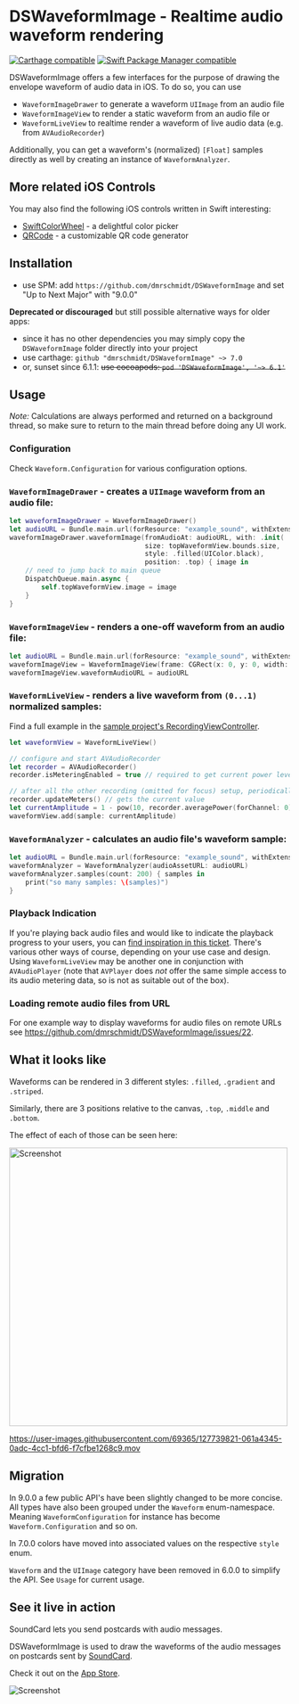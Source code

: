 DSWaveformImage - Realtime audio waveform rendering
===============
[![Carthage compatible](https://img.shields.io/badge/Carthage-compatible-4BC51D.svg?style=flat)](https://github.com/Carthage/Carthage)
[![Swift Package Manager compatible](https://img.shields.io/badge/spm-compatible-brightgreen.svg?style=flat)](https://swift.org/package-manager)


DSWaveformImage offers a few interfaces for the purpose of drawing the
envelope waveform of audio data in iOS. To do so, you can use

* `WaveformImageDrawer` to generate a waveform `UIImage` from an audio file
* `WaveformImageView` to render a static waveform from an audio file or 
* `WaveformLiveView` to realtime render a waveform of live audio data (e.g. from `AVAudioRecorder`)

Additionally, you can get a waveform's (normalized) `[Float]` samples directly as well by
creating an instance of `WaveformAnalyzer`.

More related iOS Controls
------------

You may also find the following iOS controls written in Swift interesting:

* [SwiftColorWheel](https://github.com/dmrschmidt/SwiftColorWheel) - a delightful color picker
* [QRCode](https://github.com/dmrschmidt/QRCode) - a customizable QR code generator

Installation
------------

* use SPM: add `https://github.com/dmrschmidt/DSWaveformImage` and set "Up to Next Major" with "9.0.0"

**Deprecated or discouraged** but still possible alternative ways for older apps:

* since it has no other dependencies you may simply copy the `DSWaveformImage` folder directly into your project
* use carthage: `github "dmrschmidt/DSWaveformImage" ~> 7.0`
* or, sunset since 6.1.1: ~~use cocoapods: `pod 'DSWaveformImage', '~> 6.1'`~~

Usage
-----

*Note:* Calculations are always performed and returned on a background thread, so make sure to return to the main thread before doing any UI work.

### Configuration

Check `Waveform.Configuration` for various configuration options.

### `WaveformImageDrawer` - creates a `UIImage` waveform from an audio file:

```swift
let waveformImageDrawer = WaveformImageDrawer()
let audioURL = Bundle.main.url(forResource: "example_sound", withExtension: "m4a")!
waveformImageDrawer.waveformImage(fromAudioAt: audioURL, with: .init(
                                  size: topWaveformView.bounds.size,
                                  style: .filled(UIColor.black),
                                  position: .top) { image in
    // need to jump back to main queue
    DispatchQueue.main.async {
        self.topWaveformView.image = image
    }
}
```

### `WaveformImageView` - renders a one-off waveform from an audio file:

```swift
let audioURL = Bundle.main.url(forResource: "example_sound", withExtension: "m4a")!
waveformImageView = WaveformImageView(frame: CGRect(x: 0, y: 0, width: 500, height: 300)
waveformImageView.waveformAudioURL = audioURL
```

### `WaveformLiveView` - renders a live waveform from `(0...1)` normalized samples:

Find a full example in the [sample project's RecordingViewController](https://github.com/dmrschmidt/DSWaveformImage/blob/main/DSWaveformImageExample/RecordingViewController.swift).

```swift
let waveformView = WaveformLiveView()

// configure and start AVAudioRecorder
let recorder = AVAudioRecorder()
recorder.isMeteringEnabled = true // required to get current power levels

// after all the other recording (omitted for focus) setup, periodically (every 20ms or so):
recorder.updateMeters() // gets the current value
let currentAmplitude = 1 - pow(10, recorder.averagePower(forChannel: 0) / 20)
waveformView.add(sample: currentAmplitude)
```

### `WaveformAnalyzer` - calculates an audio file's waveform sample:

```swift
let audioURL = Bundle.main.url(forResource: "example_sound", withExtension: "m4a")!
waveformAnalyzer = WaveformAnalyzer(audioAssetURL: audioURL)
waveformAnalyzer.samples(count: 200) { samples in
    print("so many samples: \(samples)")
}
```

### Playback Indication

If you're playing back audio files and would like to indicate the playback progress to your users, you can [find inspiration in this ticket](https://github.com/dmrschmidt/DSWaveformImage/issues/21).
There's various other ways of course, depending on your use case and design. Using `WaveformLiveView` may be another one in conjunction with `AVAudioPlayer` (note that `AVPlayer` does *not* offer
the same simple access to its audio metering data, so is not as suitable out of the box).

### Loading remote audio files from URL

For one example way to display waveforms for audio files on remote URLs see https://github.com/dmrschmidt/DSWaveformImage/issues/22.

What it looks like
------------------

Waveforms can be rendered in 3 different styles: `.filled`, `.gradient` and
`.striped`. 

Similarly, there are 3 positions relative to the canvas, `.top`, `.middle` and `.bottom`.

The effect of each of those can be seen here:

<img src="https://github.com/dmrschmidt/DSWaveformImage/blob/main/screenshot.png" width="500" alt="Screenshot">

https://user-images.githubusercontent.com/69365/127739821-061a4345-0adc-4cc1-bfd6-f7cfbe1268c9.mov


Migration
---------
In 9.0.0 a few public API's have been slightly changed to be more concise. All types have also been grouped under the `Waveform` enum-namespace. Meaning `WaveformConfiguration` for instance has become `Waveform.Configuration` and so on.

In 7.0.0 colors have moved into associated values on the respective `style` enum.

`Waveform` and the `UIImage` category have been removed in 6.0.0 to simplify the API.
See `Usage` for current usage.

## See it live in action

SoundCard lets you send postcards with audio messages.

DSWaveformImage is used to draw the waveforms of the audio messages on postcards sent by [SoundCard](https://www.soundcard.io).

Check it out on the [App Store](http://bit.ly/soundcardio).

<img src="https://github.com/dmrschmidt/DSWaveformImage/blob/main/screenshot3.png" alt="Screenshot">
